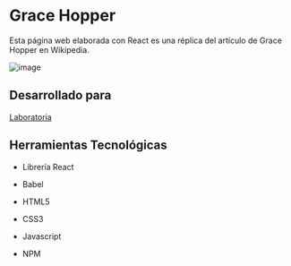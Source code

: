 # Grace Hopper

Esta página web elaborada con React es una réplica del artículo de Grace Hopper en Wikipedia.

![image](https://user-images.githubusercontent.com/32301650/36958689-8da04ce8-200b-11e8-9bb1-e9a7a2d6286c.png)

## Desarrollado para

[Laboratoria](http://laboratoria.la)

## Herramientas Tecnológicas

* Librería React

* Babel

* HTML5

* CSS3

* Javascript

* NPM